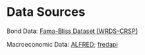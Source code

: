 # Data Sources
Bond Data:
[Fama-Bliss Dataset (WRDS-CRSP)](https://wrds-www.wharton.upenn.edu/pages/about/data-vendors/center-for-research-in-security-prices-crsp/)

Macroeconomic Data:
[ALFRED](https://alfred.stlouisfed.org/help/downloaddata);
[fredapi](https://github.com/mortada/fredapi)
